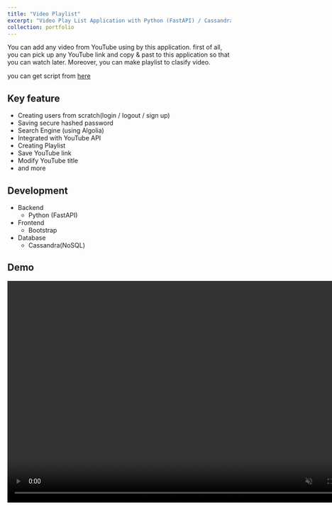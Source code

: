 ```yaml
---
title: "Video Playlist"
excerpt: "Video Play List Application with Python (FastAPI) / Cassandra<br/><img src='/images/playlist.png'>"
collection: portfolio
---
```



You can add any video from YouTube using by this application. 
first of all, you can pick up any YouTube link and copy & past to this application so that you can watch later. Moreover, you can make playlist to clasify video. 

you can get script from [here](https://github.com/atsushi729/movie_contents_app)

## Key feature
* Creating users from scratch(login / logout / sign up)
* Saving secure hashed password
* Search Engine (using Algolia)
* Integrated with YouTube API
* Creating Playlist
* Save YouTube link
* Modify YouTube title
* and more

## Development
* Backend
  * Python (FastAPI)
* Frontend
  * Bootstrap
* Database
  * Cassandra(NoSQL)

## Demo
<!-- <video href="/images/playlist_demo.mp4"></video> -->
<div><video width="800" height="500" controls src="/images/playlist_demo.mp4" muted="false"></video></div>

